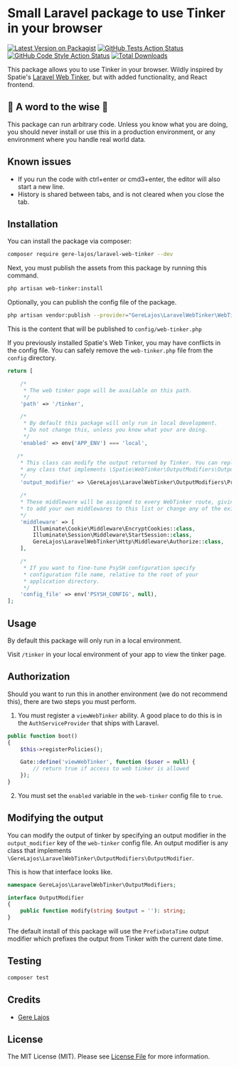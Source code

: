 # Small Laravel package to use Tinker in your browser

[![Latest Version on Packagist](https://img.shields.io/packagist/v/gere-lajos/laravel-web-tinker.svg?style=flat-square)](https://packagist.org/packages/gere-lajos/laravel-web-tinker)
[![GitHub Tests Action Status](https://img.shields.io/github/actions/workflow/status/gere-lajos/laravel-web-tinker/run-tests.yml?branch=main&label=tests&style=flat-square)](https://github.com/gere-lajos/laravel-web-tinker/actions?query=workflow%3Arun-tests+branch%3Amain)
[![GitHub Code Style Action Status](https://img.shields.io/github/actions/workflow/status/gere-lajos/laravel-web-tinker/fix-php-code-style-issues.yml?branch=main&label=code%20style&style=flat-square)](https://github.com/gere-lajos/laravel-web-tinker/actions?query=workflow%3A"Fix+PHP+code+style+issues"+branch%3Amain)
[![Total Downloads](https://img.shields.io/packagist/dt/gere-lajos/laravel-web-tinker.svg?style=flat-square)](https://packagist.org/packages/gere-lajos/laravel-web-tinker)

This package allows you to use Tinker in your browser. Wildly inspired by Spatie's [Laravel Web Tinker](https://github.com/spatie/laravel-web-tinker), but with added functionality, and React frontend.

## 🚨 A word to the wise 🚨

This package can run arbitrary code. Unless you know what you are doing, you should never install or use this in a production environment, or any environment where you handle real world data.

## Known issues

- If you run the code with ctrl+enter or cmd3+enter, the editor will also start a new line.
- History is shared between tabs, and is not cleared when you close the tab.

## Installation

You can install the package via composer:

```bash
composer require gere-lajos/laravel-web-tinker --dev
```

Next, you must publish the assets from this package by running this command.

```bash
php artisan web-tinker:install
```

Optionally, you can publish the config file of the package.

```bash
php artisan vendor:publish --provider="GereLajos\LaravelWebTinker\WebTinkerServiceProvider" --tag="config"
```

This is the content that will be published to `config/web-tinker.php`

If you previously installed Spatie's Web Tinker, you may have conflicts in the config file. You can safely remove the `web-tinker.php` file from the `config` directory.

```php
return [

    /*
     * The web tinker page will be available on this path.
     */
    'path' => '/tinker',

    /*
     * By default this package will only run in local development.
     * Do not change this, unless you know what your are doing.
     */
    'enabled' => env('APP_ENV') === 'local',

   /*
    * This class can modify the output returned by Tinker. You can replace this with
    * any class that implements \Spatie\WebTinker\OutputModifiers\OutputModifier.
    */
    'output_modifier' => \GereLajos\LaravelWebTinker\OutputModifiers\PrefixDateTime::class,

    /*
    * These middleware will be assigned to every WebTinker route, giving you the chance
    * to add your own middlewares to this list or change any of the existing middleware.
    */
    'middleware' => [
        Illuminate\Cookie\Middleware\EncryptCookies::class,
        Illuminate\Session\Middleware\StartSession::class,
        GereLajos\LaravelWebTinker\Http\Middleware\Authorize::class,
    ],

    /*
     * If you want to fine-tune PsySH configuration specify
     * configuration file name, relative to the root of your
     * application directory.
     */
    'config_file' => env('PSYSH_CONFIG', null),
];
```

## Usage

By default this package will only run in a local environment.

Visit `/tinker` in your local environment of your app to view the tinker page.

## Authorization

Should you want to run this in another environment (we do not recommend this), there are two steps you must perform.

1. You must register a `viewWebTinker` ability. A good place to do this is in the `AuthServiceProvider` that ships with Laravel.

```php
public function boot()
{
    $this->registerPolicies();

    Gate::define('viewWebTinker', function ($user = null) {
        // return true if access to web tinker is allowed
    });
}
```

2. You must set the `enabled` variable in the `web-tinker` config file to `true`.

## Modifying the output

You can modify the output of tinker by specifying an output modifier in the `output_modifier` key of the `web-tinker` config file. An output modifier is any class that implements `\GereLajos\LaravelWebTinker\OutputModifiers\OutputModifier`.

This is how that interface looks like.

```php
namespace GereLajos\LaravelWebTinker\OutputModifiers;

interface OutputModifier
{
    public function modify(string $output = ''): string;
}
```

The default install of this package will use the `PrefixDataTime` output modifier which prefixes the output from Tinker with the current date time.

## Testing

``` bash
composer test
```

## Credits

- [Gere Lajos](https://github.com/gere-lajos)

## License

The MIT License (MIT). Please see [License File](LICENSE.md) for more information.
